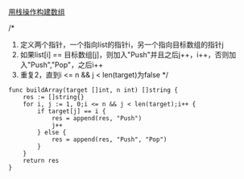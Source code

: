 [用栈操作构建数组](https://leetcode-cn.com/problems/build-an-array-with-stack-operations/)

/*
1. 定义两个指针，一个指向list的指针i，另一个指向目标数组的指针j
2. 如果list[i] == 目标数组[j]，则加入"Push"并且之后j++，i++，否则加入"Push","Pop"，之后i++
3. 重复2，直到i <= n && j < len(target)为false
*/

```golang
func buildArray(target []int, n int) []string {
    res := []string{}
    for i, j := 1, 0;i <= n && j < len(target);i++ {
        if target[j] == i {
            res = append(res, "Push")
            j++
        } else {
            res = append(res, "Push", "Pop")
        }
    }
    return res
}
```
